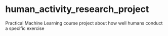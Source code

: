 # human_activity_research_project
Practical Machine Learning course project about how well humans conduct a specific exercise

